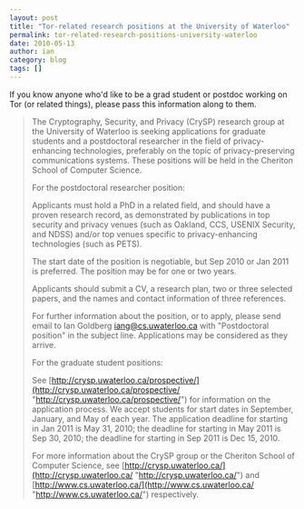 ```yaml
---
layout: post
title: "Tor-related research positions at the University of Waterloo"
permalink: tor-related-research-positions-university-waterloo
date: 2010-05-13
author: ian
category: blog
tags: []
---
```


If you know anyone who'd like to be a grad student or postdoc working on Tor (or related things), please pass this information along to them.

> The Cryptography, Security, and Privacy (CrySP) research group at the University of Waterloo is seeking applications for graduate students and a postdoctoral researcher in the field of privacy-enhancing technologies, preferably on the topic of privacy-preserving communications systems. These positions will be held in the Cheriton School of Computer Science.
> 
> For the postdoctoral researcher position:
> 
> Applicants must hold a PhD in a related field, and should have a proven research record, as demonstrated by publications in top security and privacy venues (such as Oakland, CCS, USENIX Security, and NDSS) and/or top venues specific to privacy-enhancing technologies (such as PETS).
> 
> The start date of the position is negotiable, but Sep 2010 or Jan 2011 is preferred. The position may be for one or two years.
> 
> Applicants should submit a CV, a research plan, two or three selected papers, and the names and contact information of three references.
> 
> For further information about the position, or to apply, please send email to Ian Goldberg <iang@cs.uwaterloo.ca> with "Postdoctoral position" in the subject line. Applications may be considered as they arrive.
> 
> For the graduate student positions:
> 
> See [http://crysp.uwaterloo.ca/prospective/](http://crysp.uwaterloo.ca/prospective/ "http://crysp.uwaterloo.ca/prospective/") for information on the application process. We accept students for start dates in September, January, and May of each year. The application deadline for starting in Jan 2011 is May 31, 2010; the deadline for starting in May 2011 is Sep 30, 2010; the deadline for starting in Sep 2011 is Dec 15, 2010.
> 
> For more information about the CrySP group or the Cheriton School of Computer Science, see [http://crysp.uwaterloo.ca/](http://crysp.uwaterloo.ca/ "http://crysp.uwaterloo.ca/") and [http://www.cs.uwaterloo.ca/](http://www.cs.uwaterloo.ca/ "http://www.cs.uwaterloo.ca/") respectively.
